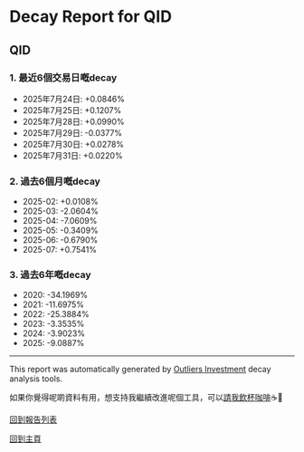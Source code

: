 # Decay Report for QID

## QID

### 1. 最近6個交易日嘅decay

- 2025年7月24日: +0.0846%
- 2025年7月25日: +0.1207%
- 2025年7月28日: +0.0990%
- 2025年7月29日: -0.0377%
- 2025年7月30日: +0.0278%
- 2025年7月31日: +0.0220%

### 2. 過去6個月嘅decay

- 2025-02: +0.0108%
- 2025-03: -2.0604%
- 2025-04: -7.0609%
- 2025-05: -0.3409%
- 2025-06: -0.6790%
- 2025-07: +0.7541%

### 3. 過去6年嘅decay

- 2020: -34.1969%
- 2021: -11.6975%
- 2022: -25.3884%
- 2023: -3.3535%
- 2024: -3.9023%
- 2025: -9.0887%

------------------------------
This report was automatically generated by [Outliers Investment](https://outliersecon.github.io/Outliers-Investment/) decay analysis tools.

如果你覺得呢啲資料有用，想支持我繼續改進呢個工具，可以[請我飲杯咖啡](https://buymeacoffee.com/outliersecon)☕🙏

[回到報告列表](https://outliersecon.github.io/Outliers-Investment/reports/reports_public)

[回到主頁](https://outliersecon.github.io/Outliers-Investment/)
